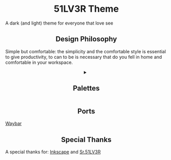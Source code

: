 <center><h1> 51LV3R Theme </h1></center>
<p>A dark (and light) theme for everyone that love see</p>

<center><h2> Design Philosophy </h2></center>
<p>Simple but comfortable: the simplicity and the comfortable style is essential to give productivity, to can to be is necessary that do you fell in home and comfortable in your workspace.</p>

<center><details><summary> <h2> Palettes </h2> </summary>
<p>51LV3R Theme have 3 pallet kits, that is lovely called of "Dimensions"</p>

<details><summary> <h3> Paradise </h3> </summary>
<table>
    <tr>
        <td>Color</td>
        <td>Name</td>
        <td>Hex code</td>
    </tr>
    <tr>
        <td><img src="Paradise/Base.png" alt="Base"></td>
        <td>Base</td>
        <td>#e0e0e0</td>
    </tr>
    <tr>
        <td><img src="Paradise/Mantle.png" alt="Mantle"></td>
        <td>Mantle</td>
        <td>#d7d7d7</td>
    </tr>
    <tr>
        <td><img src="Paradise/Crust.png" alt="Crust"></td>
        <td>Crust</td>
        <td>#c9c9c9</td>
    </tr>
    <tr>
        <td><img src="Paradise/Text.png" alt="Text"></td>
        <td>Text</td>
        <td>#2e2e2e</td>
    </tr>
    <tr>
        <td><img src="Paradise/Sub-text1.png" alt="Sub-text1"></td>
        <td>Sub-text1</td>
        <td>#383838</td>
    </tr>
    <tr>
        <td><img src="Paradise/Sub-text0.png" alt="Sub-text0"></td>
        <td>Sub-text0</td>
        <td>#474747</td>
    </tr>
    <tr>
        <td><img src="Paradise/Surface0.png" alt="Surface0"></td>
        <td>Surface0</td>
        <td>#e7e7e7</td>
    </tr>
    <tr>
        <td><img src="Paradise/Surface1.png" alt="Surface1"></td>
        <td>Surface1</td>
        <td>#f0f0f0</td>
    </tr>
    <tr>
        <td><img src="Paradise/Surface2.png" alt="Surface2"></td>
        <td>Surface2</td>
        <td>#f3f3f3</td>
    </tr>
    <tr>
        <td><img src="Paradise/Overlay0.png" alt="Overlay0"></td>
        <td>Overlay0</td>
        <td>#f6f6f6</td>
    </tr>
    <tr>
        <td><img src="Paradise/Overlay1.png" alt="Overlay1"></td>
        <td>Overlay1</td>
        <td>#f8f8f8</td>
    </tr>
    <tr>
        <td><img src="Paradise/Overlay2.png" alt="Overlay2"></td>
        <td>Overlay2</td>
        <td>#fafafa</td>
    </tr>
    <tr>
        <td><img src="Paradise/CBZE.png" alt="CBZE"></td>
        <td>CBZE?</td>
        <td>#937aba</td>
    </tr>
    <tr>
        <td><img src="Paradise/Witch.png" alt="Witch"></td>
        <td>Witch</td>
        <td>#ac4cdc</td>
    </tr>
</table>
</details>

<details><summary> <h3> Purgatory </h3> </summary>
<table>
    <tr>
        <td>Color</td>
        <td>Name</td>
        <td>Hex code</td>
    </tr>
    <tr>
        <td><img src="Purgatory/Base.png" alt="Base"></td>
        <td>Base</td>
        <td>#0f0a14</td>
    </tr>
    <tr>
        <td><img src="Purgatory/Mantle.png" alt="Mantle"></td>
        <td>Mantle</td>
        <td>#060508</td>
    </tr>
    <tr>
        <td><img src="Purgatory/Crust.png" alt="Crust"></td>
        <td>Crust</td>
        <td>#020203</td>
    </tr>
    <tr>
        <td><img src="Purgatory/Text.png" alt="Text"></td>
        <td>Text</td>
        <td>#b18ed4</td>
    </tr>
    <tr>
        <td><img src="Purgatory/Sub-text1.png" alt="Sub-text1"></td>
        <td>Sub-text1</td>
        <td>#a685c7</td>
    </tr>
    <tr>
        <td><img src="Purgatory/Sub-text0.png" alt="Sub-text0"></td>
        <td>Sub-text0</td>
        <td>#997bb8</td>
    </tr>
    <tr>
        <td><img src="Purgatory/Surface0.png" alt="Surface0"></td>
        <td>Surface0</td>
        <td>#1c1621</td>
    </tr>
    <tr>
        <td><img src="Purgatory/Surface1.png" alt="Surface1"></td>
        <td>Surface1</td>
        <td>#241d2b</td>
    </tr>
    <tr>
        <td><img src="Purgatory/Surface2.png" alt="Surface2"></td>
        <td>Surface2</td>
        <td>#2f2638</td>
    </tr>
    <tr>
        <td><img src="Purgatory/Overlay0.png" alt="Overlay0"></td>
        <td>Overlay0</td>
        <td>#40334d</td>
    </tr>
    <tr>
        <td><img src="Purgatory/Overlay1.png" alt="Overlay1"></td>
        <td>Overlay1</td>
        <td>#514161</td>
    </tr>
    <tr>
        <td><img src="Purgatory/Overlay2.png" alt="Overlay2"></td>
        <td>Overlay2</td>
        <td>#4c496e</td>
    </tr>
    <tr>
        <td><img src="Purgatory/CBZE.png" alt="CBZE"></td>
        <td>CBZE?</td>
        <td>#937aba</td>
    </tr>
    <tr>
        <td><img src="Purgatory/Witch.png" alt="Witch"></td>
        <td>Witch</td>
        <td>#ac4cdc</td>
    </tr>
</table>
</details>

<details><summary> <h3> Underworld </h3> </summary>
<table>
    <tr>
        <td>Color</td>
        <td>Name</td>
        <td>Hex code</td>
    </tr>
    <tr>
        <td><img src="Underworld/Base.png" alt="Base"></td>
        <td>Base</td>
        <td>#121212</td>
    </tr>
    <tr>
        <td><img src="Underworld/Mantle.png" alt="Mantle"></td>
        <td>Mantle</td>
        <td>#080808</td>
    </tr>
    <tr>
        <td><img src="Underworld/Crust.png" alt="Crust"></td>
        <td>Crust</td>
        <td>#030303</td>
    </tr>
    <tr>
        <td><img src="Underworld/Text.png" alt="Text"></td>
        <td>Text</td>
        <td>#d3d3d3</td>
    </tr>
    <tr>
        <td><img src="Underworld/Sub-text1.png" alt="Sub-text1"></td>
        <td>Sub-text1</td>
        <td>#c8c8c8</td>
    </tr>
    <tr>
        <td><img src="Underworld/Sub-text0.png" alt="Sub-text0"></td>
        <td>Sub-text0</td>
        <td>#b8b8b8</td>
    </tr>
    <tr>
        <td><img src="Underworld/Surface0.png" alt="Surface0"></td>
        <td>Surface0</td>
        <td>#222222</td>
    </tr>
    <tr>
        <td><img src="Underworld/Surface1.png" alt="Surface1"></td>
        <td>Surface1</td>
        <td>#2b2b2b</td>
    </tr>
    <tr>
        <td><img src="Underworld/Surface2.png" alt="Surface2"></td>
        <td>Surface2</td>
        <td>#393939</td>
    </tr>
    <tr>
        <td><img src="Underworld/Overlay0.png" alt="Overlay0"></td>
        <td>Overlay0</td>
        <td>#4d4d4d</td>
    </tr>
    <tr>
        <td><img src="Underworld/Overlay1.png" alt="Overlay1"></td>
        <td>Overlay1</td>
        <td>#616161</td>
    </tr>
    <tr>
        <td><img src="Underworld/Overlay2.png" alt="Overlay2"></td>
        <td>Overlay2</td>
        <td>#6e6e6e</td>
    </tr>
    <tr>
        <td><img src="Underworld/CBZE.png" alt="CBZE"></td>
        <td>CBZE?</td>
        <td>#937aba</td>
    </tr>
    <tr>
        <td><img src="Underworld/Witch.png" alt="Witch"></td>
        <td>Witch</td>
        <td>#ac4cdc</td>
    </tr>
</table>
</details>
</details></center>

<center><h2> Ports </h2></center>
<a href="https://github.com/51LV3R-Theme/51LV3R-Theme-for-waybar">Waybar</a>

<center><h2> Special Thanks </h2></center>
<p> A special thanks for: <a href="https://inkscape.org/">Inkscape</a> and <a href="https://github.com/Eduardo-de-Oliveira-Santos">Sr.51LV3R</a></p>
